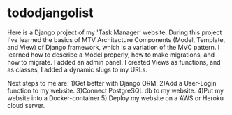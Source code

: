 # tododjangolist

Here is a Django project of my 'Task Manager' website. During this project I've learned the basics of MTV Architecture Components (Model, Template, and View)
of Django framework, which is a variation of the MVC pattern. I learned how to describe a Model properly, how to make migrations, and how to migrate. I added an admin
panel. I created Views as functions, and as classes, I added a dynamic slugs to my URLs. 

Next steps to me are: 1)Get better with Django ORM. 2)Add a User-Login function to my website. 3)Connect PostgreSQL db to my website. 
4)Put my website into a Docker-container 5) Deploy my website on a AWS or Heroku cloud server. 
